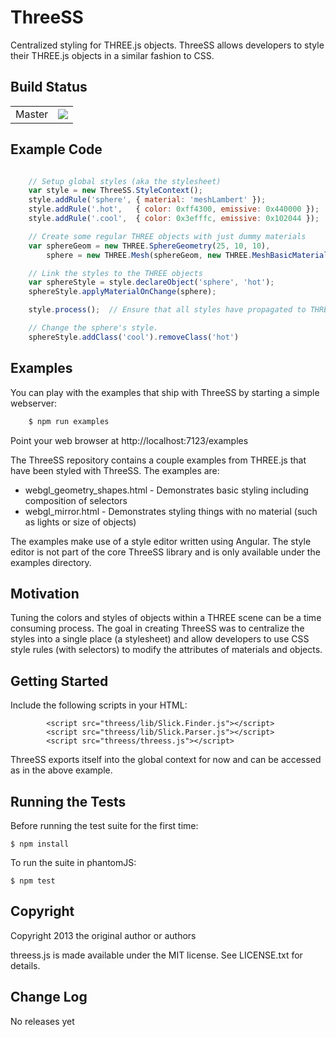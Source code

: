 ThreeSS
=======

Centralized styling for THREE.js objects.  ThreeSS allows developers to style their THREE.js
objects in a similar fashion to CSS.


Build Status
------------

<table>
  <tr><td>Master</td><td><a href="http://travis-ci.org/Vannevartech/threess" target="_blank"><img src="https://secure.travis-ci.org/Vannevartech/threess.png?branch=master" /></a></tr>
</table>


Example Code
------------
```javascript

    // Setup global styles (aka the stylesheet)
    var style = new ThreeSS.StyleContext();
    style.addRule('sphere', { material: 'meshLambert' });
    style.addRule('.hot',   { color: 0xff4300, emissive: 0x440000 });
    style.addRule('.cool',  { color: 0x3efffc, emissive: 0x102044 });

    // Create some regular THREE objects with just dummy materials
    var sphereGeom = new THREE.SphereGeometry(25, 10, 10),
        sphere = new THREE.Mesh(sphereGeom, new THREE.MeshBasicMaterial());

    // Link the styles to the THREE objects
    var sphereStyle = style.declareObject('sphere', 'hot');
    sphereStyle.applyMaterialOnChange(sphere);

    style.process();  // Ensure that all styles have propagated to THREE objects

    // Change the sphere's style.
    sphereStyle.addClass('cool').removeClass('hot')
```

Examples
--------
You can play with the examples that ship with ThreeSS by starting a simple webserver:
```bash
    $ npm run examples
```
Point your web browser at http://localhost:7123/examples

The ThreeSS repository contains a couple examples from THREE.js that have been styled with
ThreeSS.  The examples are:
* webgl_geometry_shapes.html - Demonstrates basic styling including composition of selectors
* webgl_mirror.html - Demonstrates styling things with no material (such as lights or size of objects)

The examples make use of a style editor written using Angular.  The style editor is not part of
the core ThreeSS library and is only available under the examples directory.


Motivation
----------
Tuning the colors and styles of objects within a THREE scene can be a time consuming process.
The goal in creating ThreeSS was to centralize the styles into a single place (a stylesheet) and
allow developers to use CSS style rules (with selectors) to modify the attributes of materials and
objects.



Getting Started
---------------
Include the following scripts in your HTML:
```
        <script src="threess/lib/Slick.Finder.js"></script>
        <script src="threess/lib/Slick.Parser.js"></script>
        <script src="threess/threess.js"></script>
```
ThreeSS exports itself into the global context for now and can be accessed as in the above example.




Running the Tests
-----------------

Before running the test suite for the first time:

    $ npm install

To run the suite in phantomJS:

    $ npm test



Copyright
---------

Copyright 2013 the original author or authors

threess.js is made available under the MIT license.  See LICENSE.txt for details.


Change Log
----------

No releases yet
